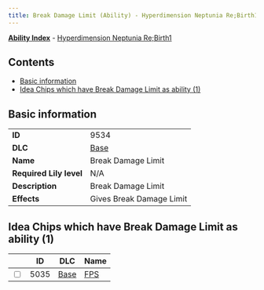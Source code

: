 ```yaml
---
title: Break Damage Limit (Ability) - Hyperdimension Neptunia Re;Birth1
---
```


[**Ability Index**](/neptunia/rb1/ability/index.html) - [Hyperdimension Neptunia Re;Birth1](/neptunia/rb1)

## Contents

- [Basic information](#basic-information)
- [Idea Chips which have Break Damage Limit as ability (1)](#idea-chips-which-have-break-damage-limit-as-ability-1)

## Basic information

|   |   |
| -- | -- |
| **ID** | 9534
**DLC** | [Base](/neptunia/rb1/dlc/1-base.html)
**Name** | Break Damage Limit
**Required Lily level** | N/A
**Description** | Break Damage Limit
**Effects** | Gives Break Damage Limit |


## Idea Chips which have Break Damage Limit as ability (1)

|    | ID | DLC | Name |
| -- | -- | --- | ---- |
| <input type="checkbox" id="rb1-item-1-5035" class="trackbox" /> | 5035 | [Base](/neptunia/rb1/dlc/1-base.html) | [FPS](/neptunia/rb1/item/1-5035-fps.html) |
